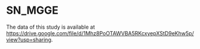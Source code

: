 # SN_MGGE
The data of this study is available at https://drive.google.com/file/d/1Mhz8PoOTAWVBA5RKcxyepXStD9eKhw5p/view?usp=sharing. 
